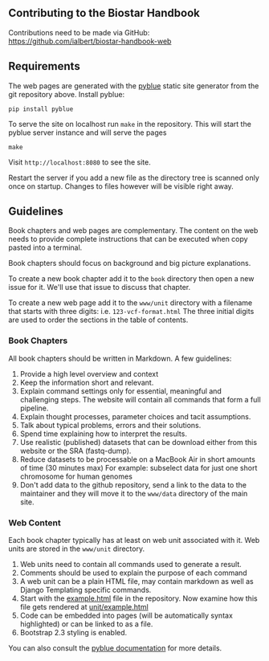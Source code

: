 ## Contributing to the Biostar Handbook

Contributions need to be made via GitHub: https://github.com/ialbert/biostar-handbook-web

## Requirements

The web pages are generated with the [pyblue](https://github.com/ialbert/pyblue) 
static site generator from the git repository above. Install pyblue:

    pip install pyblue

To serve the site on localhost run `make` in the repository. This will
start the pyblue server instance and will serve the pages

    make
    
Visit `http://localhost:8080` to see the site.

Restart the server if you add a new file as the directory tree is scanned only once
on startup. Changes to files however will be visible right away.
    
## Guidelines

Book chapters and web pages are complementary. 
The content on the web needs to provide complete instructions 
that can be executed when copy pasted into a terminal.

Book chapters should focus on background and big picture explanations.

To create a new book chapter add it to the `book` directory
then open a new issue for it. We'll use that issue to discuss
that chapter. 

To create a new web page add it to the `www/unit` directory with a filename
that starts with three digits: i.e. `123-vcf-format.html`  The three initial 
digits are used to order the sections in the table of contents.

### Book Chapters

All book chapters should be written in Markdown. A few guidelines:

1. Provide a high level overview and context
1. Keep the information short and relevant.
1. Explain command settings only for essential, meaningful and challenging steps. 
   The website will contain all commands that form a full pipeline.
1. Explain thought processes, parameter choices and tacit assumptions.
1. Talk about typical problems, errors and their solutions.
1. Spend time explaining how to interpret the results.
1. Use realistic (published) datasets that can be download either from this website or the SRA (fastq-dump).
1. Reduce datasets to be processable on a MacBook Air in short amounts of time (30 minutes max)
   For example: subselect data for just one short chromosome for human genomes 
1. Don't add data to the github repository, send a link to the data to the maintainer
   and they will move it to the `www/data` directory of the main site.
  
### Web Content

Each book chapter typically has at least on web unit associated with it.
Web units are stored in the `www/unit` directory. 

1. Web units need to contain all commands used to generate a result.
1. Comments should be used to explain the purpose of each command
1. A web unit can be a plain HTML file,
   may contain markdown as well as Django Templating specific commands.
1. Start with the [example.html](https://github.com/ialbert/biostar-handbook-web/blob/master/www/unit/example.html) 
   file in the repository. Now examine how this file gets rendered at
   [unit/example.html](unit/example.html)
1. Code can be embedded into pages 
   (will be automatically syntax highlighted) or can be linked to as a file.
1. Bootstrap 2.3 styling is enabled.

You can also consult the [pyblue documentation](http://ialbert.github.io/pyblue/) for more details.
